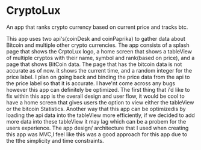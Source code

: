 # CryptoLux
An app that ranks crypto currency based on current price and tracks btc.


This app uses two api's(coinDesk and coinPaprika) to gather data about Bitcoin and multiple other crypto currencies. The app consists of a splash page that shows the CrptoLux logo, a home screen that shows a tableView of multiple cryptos with their name, symbol and rank(based on price), and a page that shows BitCoin data. The page that has the bitcoin data is not accurate as of now. it shows the current time, and a random integer for the price label. I plan on going back and binding the price data from the api to the price label so that it is accurate.  I have'nt come across any bugs however this app can definitely be optimized. The first thing that i'd like to fix within this app is the overall design and user flow, it would be cool to have a home screen that gives users the option to view either the tableView or the bitcoin Statistics. Another way that this app can be optimizedis by loading the api data into the tableView more efficiently, if we decided to add more data into these tableView it may lag which can be a probem for the users experience. The app design/ architecture that I used when creating this app was MVC,I feel like this was a good approach for this app due to the tthe simplicity and time constraints.
